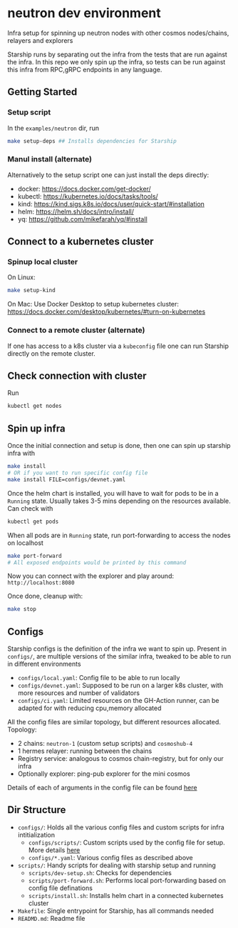 # neutron dev environment
Infra setup for spinning up neutron nodes with other cosmos nodes/chains, relayers and explorers

Starship runs by separating out the infra from the tests that are run against the infra.
In this repo we only spin up the infra, so tests can be run against this infra from RPC,gRPC endpoints in any language.

## Getting Started
### Setup script
In the `examples/neutron` dir, run

```bash
make setup-deps ## Installs dependencies for Starship
```

### Manul install (alternate)
Alternatively to the setup script one can just install the deps directly:
* docker: https://docs.docker.com/get-docker/
* kubectl: https://kubernetes.io/docs/tasks/tools/
* kind: https://kind.sigs.k8s.io/docs/user/quick-start/#installation
* helm: https://helm.sh/docs/intro/install/
* yq: https://github.com/mikefarah/yq/#install

## Connect to a kubernetes cluster
### Spinup local cluster
On Linux:
```bash
make setup-kind
```

On Mac:
Use Docker Desktop to setup kubernetes cluster: https://docs.docker.com/desktop/kubernetes/#turn-on-kubernetes

### Connect to a remote cluster (alternate)
If one has access to a k8s cluster via a `kubeconfig` file one can run Starship directly on the remote cluster.

## Check connection with cluster
Run
```bash
kubectl get nodes
```

## Spin up infra
Once the initial connection and setup is done, then one can spin up starship infra with

```bash
make install
# OR if you want to run specific config file
make install FILE=configs/devnet.yaml
```

Once the helm chart is installed, you will have to wait for pods to be in a `Running` state. Usually takes 3-5 mins depending on the resources available.
Can check with
```bash
kubectl get pods
```

When all pods are in `Running` state, run port-forwarding to access the nodes on localhost
```bash
make port-forward
# All exposed endpoints would be printed by this command
```

Now you can connect with the explorer and play around: `http://localhost:8080`

Once done, cleanup with:
```bash
make stop
```

## Configs
Starship configs is the definition of the infra we want to spin up.
Present in `configs/`, are multiple versions of the similar infra, tweaked to be able to run in different environments
* `configs/local.yaml`: Config file to be able to run locally
* `configs/devnet.yaml`: Supposed to be run on a larger k8s cluster, with more resources and number of validators
* `configs/ci.yaml`: Limited resources on the GH-Action runner, can be adapted for with reducing cpu,memory allocated

All the config files are similar topology, but different resources allocated.
Topology:
* 2 chains: `neutron-1` (custom setup scripts) and `cosmoshub-4`
* 1 hermes relayer: running between the chains
* Registry service: analogous to cosmos chain-registry, but for only our infra
* Optionally explorer: ping-pub explorer for the mini cosmos

Details of each of arguments in the config file can be found [here](https://starship.cosmology.tech/config/chains)

## Dir Structure
* `configs/`: Holds all the various config files and custom scripts for infra intitialization
  * `configs/scripts/`: Custom scripts used by the config file for setup. More details [here](https://starship.cosmology.tech/config/chains#scripts-optional)
  * `configs/*.yaml`: Various config files as described above
* `scripts/`: Handy scripts for dealing with starship setup and running
  * `scripts/dev-setup.sh`: Checks for dependencies
  * `scripts/port-forward.sh`: Performs local port-forwarding based on config file definations
  * `scripts/install.sh`: Installs helm chart in a connected kubernetes cluster
* `Makefile`: Single entrypoint for Starship, has all commands needed
* `READMD.md`: Readme file
